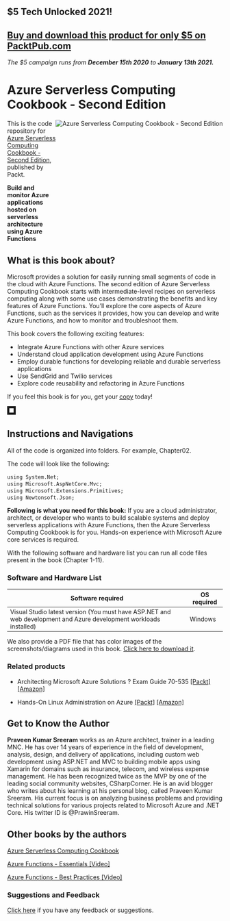 ## $5 Tech Unlocked 2021!
[Buy and download this product for only $5 on PacktPub.com](https://www.packtpub.com/)
-----
*The $5 campaign         runs from __December 15th 2020__ to __January 13th 2021.__*

# Azure Serverless Computing Cookbook - Second Edition

<a href="https://www.packtpub.com/virtualization-and-cloud/azure-serverless-computing-cookbook-second-edition?utm_source=github&utm_medium=repository&utm_campaign=9781789615265"><img src="https://d255esdrn735hr.cloudfront.net/sites/default/files/imagecache/ppv4_main_book_cover/B12279.png" alt="Azure Serverless Computing Cookbook - Second Edition" height="256px" align="right"></a>

This is the code repository for [Azure Serverless Computing Cookbook - Second Edition](https://www.packtpub.com/virtualization-and-cloud/azure-serverless-computing-cookbook-second-edition?utm_source=github&utm_medium=repository&utm_campaign=9781789615265), published by Packt.

**Build and monitor Azure applications hosted on serverless architecture using Azure Functions**

## What is this book about?
Microsoft provides a solution for easily running small segments of code in the cloud with Azure Functions. The second edition of Azure Serverless Computing Cookbook starts with intermediate-level recipes on serverless computing along with some use cases demonstrating the benefits and key features of Azure Functions. You’ll explore the core aspects of Azure Functions, such as the services it provides, how you can develop and write Azure Functions, and how to monitor and troubleshoot them.

This book covers the following exciting features:
* Integrate Azure Functions with other Azure services 
* Understand cloud application development using Azure Functions 
* Employ durable functions for developing reliable and durable serverless applications 
* Use SendGrid and Twilio services 
* Explore code reusability and refactoring in Azure Functions 


If you feel this book is for you, get your [copy](https://www.amazon.com/dp/1789615267) today!

<a href="https://www.packtpub.com/?utm_source=github&utm_medium=banner&utm_campaign=GitHubBanner"><img src="https://raw.githubusercontent.com/PacktPublishing/GitHub/master/GitHub.png" 
alt="https://www.packtpub.com/" border="5" /></a>

## Instructions and Navigations
All of the code is organized into folders. For example, Chapter02.

The code will look like the following:
```
using System.Net;
using Microsoft.AspNetCore.Mvc;
using Microsoft.Extensions.Primitives;
using Newtonsoft.Json;
```

**Following is what you need for this book:**
If you are a cloud administrator, architect, or developer who wants to build scalable systems and deploy serverless applications with Azure Functions, then the Azure Serverless Computing Cookbook is for you. Hands-on experience with Microsoft Azure core services is required.

With the following software and hardware list you can run all code files present in the book (Chapter 1-11).
### Software and Hardware List
 Software required | OS required |
 ------------------------------------ | ----------------------------------- |
 | Visual Studio latest version (You must have ASP.NET and web development and Azure development workloads installed) | Windows |


We also provide a PDF file that has color images of the screenshots/diagrams used in this book. [Click here to download it](https://www.packtpub.com/sites/default/files/downloads/9781789615265_ColorImages.pdf).

### Related products
* Architecting Microsoft Azure Solutions ? Exam Guide 70-535  [[Packt]](https://india.packtpub.com/in/virtualization-and-cloud/architecting-microsoft-azure-solutions-exam-guide-70-535?utm_source=github&utm_medium=repository&utm_campaign=) [[Amazon]](https://www.amazon.com/dp/1788991737)

* Hands-On Linux Administration on Azure  [[Packt]](https://india.packtpub.com/in/virtualization-and-cloud/hands-linux-administration-azure?utm_source=github&utm_medium=repository&utm_campaign=) [[Amazon]](https://www.amazon.com/dp/1789130964)


## Get to Know the Author
**Praveen Kumar Sreeram**
works as an Azure architect, trainer in a leading MNC. He has over 14 years of experience in the field of development, analysis, design, and delivery of applications, including custom web development using ASP.NET and MVC to building mobile apps using Xamarin for domains such as insurance, telecom, and wireless expense management. He has been recognized twice as the MVP by one of the leading social community websites, CSharpCorner. He is an avid blogger who writes about his learning at his personal blog, called Praveen Kumar Sreeram. His current focus is on analyzing business problems and providing technical solutions for various projects related to Microsoft Azure and .NET Core. His twitter ID is @PrawinSreeram.


## Other books by the authors
[Azure Serverless Computing Cookbook](https://www.packtpub.com/virtualization-and-cloud/azure-serverless-computing-cookbook?utm_source=github&utm_medium=repository&utm_campaign=9781788390828 )

[Azure Functions - Essentials [Video]](https://www.packtpub.com/virtualization-and-cloud/azure-functions-essentials-video?utm_source=github&utm_medium=repository&utm_campaign=9781788832984 )

[Azure Functions - Best Practices [Video]](https://www.packtpub.com/virtualization-and-cloud/azure-functions-best-practices-video?utm_source=github&utm_medium=repository&utm_campaign=9781788831499 )


### Suggestions and Feedback
[Click here](https://docs.google.com/forms/d/e/1FAIpQLSdy7dATC6QmEL81FIUuymZ0Wy9vH1jHkvpY57OiMeKGqib_Ow/viewform) if you have any feedback or suggestions.


